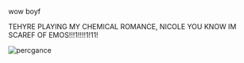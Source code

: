 wow boyf

TEHYRE PLAYING MY CHEMICAL ROMANCE, NICOLE YOU KNOW IM SCAREF OF EMOS!!!1!!!!1!11!

![percgance](https://github.com/user-attachments/assets/0a5b8f25-074d-43b1-ac99-a7d452f49d63)
